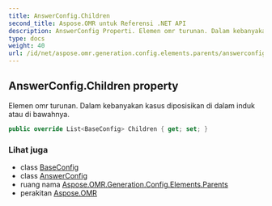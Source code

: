 ```yaml
---
title: AnswerConfig.Children
second_title: Aspose.OMR untuk Referensi .NET API
description: AnswerConfig Properti. Elemen omr turunan. Dalam kebanyakan kasus diposisikan di dalam induk atau di bawahnya.
type: docs
weight: 40
url: /id/net/aspose.omr.generation.config.elements.parents/answerconfig/children/
---
```

## AnswerConfig.Children property

Elemen omr turunan. Dalam kebanyakan kasus diposisikan di dalam induk atau di bawahnya.

```csharp
public override List<BaseConfig> Children { get; set; }
```

### Lihat juga

* class [BaseConfig](../../../aspose.omr.generation.config/baseconfig/)
* class [AnswerConfig](../)
* ruang nama [Aspose.OMR.Generation.Config.Elements.Parents](../../answerconfig/)
* perakitan [Aspose.OMR](../../../)


